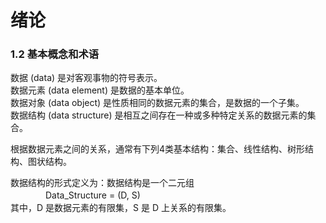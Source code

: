 <meta name="viewport" content="width=device-width" initial-scale=1.0, maximum-scale=1.0, minimum-scale=1.0,
user-scalable="no">

# 绪论

### 1.2 基本概念和术语
数据 (data) 是对客观事物的符号表示。  
数据元素 (data element) 是数据的基本单位。  
数据对象 (data object) 是性质相同的数据元素的集合，是数据的一个子集。  
数据结构 (data structure) 是相互之间存在一种或多种特定关系的数据元素的集合。  

根据数据元素之间的关系，通常有下列4类基本结构：集合、线性结构、树形结构、图状结构。

数据结构的形式定义为：数据结构是一个二元组  
　　　　Data_Structure = (D, S)  
其中，D 是数据元素的有限集，S 是 D 上关系的有限集。


